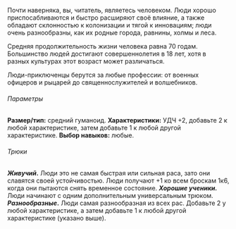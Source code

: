 Почти наверняка, вы, читатель, являетесь человеком. Люди хорошо приспосабливаются и быстро расширяют своё влияние, а также обладают склонностью к колонизации и тягой к инновациям; люди очень разнообразны, как их родные города, равнины, холмы и леса.


Средняя продолжительность жизни человека равна 70 годам. Большинство людей достигают совершеннолетия в 18 лет, хотя в разных культурах этот возраст может различаться.

Люди-приключенцы берутся за любые профессии: от военных офицеров и рыцарей до священнослужителей и волшебников.

###### Параметры
**Размер/тип:** средний гуманоид.
**Характеристики:** УДЧ +2, добавьте 2 к любой характеристике, затем добавьте 1 к любой другой характеристике.
**Выбор навыков:** любые.

###### Трюки
***Живучий*.** Люди это не самая быстрая или сильная раса, зато они славятся своей устойчивостью. Люди получают +1 ко всем броскам 1к6, когда они пытаются снять временное состояние.
***Хорошие ученики.*** Люди начинают с одним дополнительным универсальным трюком.
***Разнообразные*.** Люди самая разнообразная из всех рас. Добавьте 2 у любой характеристике, а затем добавьте 1 к любой другой характеристике (указано выше).
